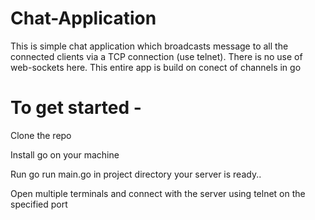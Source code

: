 # Chat-Application
This is simple chat application which broadcasts message to all the connected clients via a TCP connection (use telnet). There is no use of web-sockets here. This entire app is build on conect of channels in go 

# To get started - 

Clone the repo 

Install go on your machine 

Run go run main.go in project directory your server is ready..

Open multiple terminals and connect with the server using telnet on the specified port
